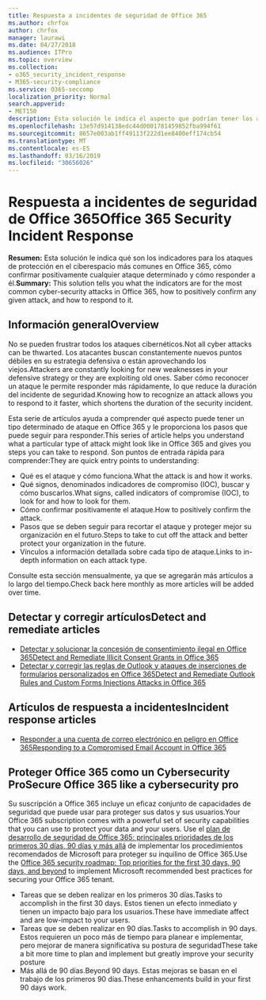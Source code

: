 ```yaml
---
title: Respuesta a incidentes de seguridad de Office 365
ms.author: chrfox
author: chrfox
manager: laurawi
ms.date: 04/27/2018
ms.audience: ITPro
ms.topic: overview
ms.collection:
- o365_security_incident_response
- M365-security-compliance
ms.service: O365-seccomp
localization_priority: Normal
search.appverid:
- MET150
description: Esta solución le indica el aspecto que podrían tener los ataques cibernéticos más comunes en Office 365 y cómo responder a ellos.
ms.openlocfilehash: 13e57d914138edc44d0001781459852fba994f61
ms.sourcegitcommit: 8657e003ab1ff49113f222d1ee8400eff174cb54
ms.translationtype: MT
ms.contentlocale: es-ES
ms.lasthandoff: 03/16/2019
ms.locfileid: "30656026"
---
```

# <a name="office-365-security-incident-response"></a><span data-ttu-id="2d035-103">Respuesta a incidentes de seguridad de Office 365</span><span class="sxs-lookup"><span data-stu-id="2d035-103">Office 365 Security Incident Response</span></span>

 <span data-ttu-id="2d035-104">**Resumen:** Esta solución le indica qué son los indicadores para los ataques de protección en el ciberespacio más comunes en Office 365, cómo confirmar positivamente cualquier ataque determinado y cómo responder a él.</span><span class="sxs-lookup"><span data-stu-id="2d035-104">**Summary:** This solution tells you what the indicators are for the most common cyber-security attacks in Office 365, how to positively confirm any given attack, and how to respond to it.</span></span>
  
## <a name="overview"></a><span data-ttu-id="2d035-105">Información general</span><span class="sxs-lookup"><span data-stu-id="2d035-105">Overview</span></span>
<span data-ttu-id="2d035-106">No se pueden frustrar todos los ataques cibernéticos.</span><span class="sxs-lookup"><span data-stu-id="2d035-106">Not all cyber attacks can be thwarted.</span></span> <span data-ttu-id="2d035-107">Los atacantes buscan constantemente nuevos puntos débiles en su estrategia defensiva o están aprovechando los viejos.</span><span class="sxs-lookup"><span data-stu-id="2d035-107">Attackers are constantly looking for new weaknesses in your defensive strategy or they are exploiting old ones.</span></span> <span data-ttu-id="2d035-108">Saber cómo reconocer un ataque le permite responder más rápidamente, lo que reduce la duración del incidente de seguridad.</span><span class="sxs-lookup"><span data-stu-id="2d035-108">Knowing how to recognize an attack allows you to respond to it faster, which shortens the duration of the security incident.</span></span>

<span data-ttu-id="2d035-109">Esta serie de artículos ayuda a comprender qué aspecto puede tener un tipo determinado de ataque en Office 365 y le proporciona los pasos que puede seguir para responder.</span><span class="sxs-lookup"><span data-stu-id="2d035-109">This series of article helps you understand what a particular type of attack might look like in Office 365 and gives you steps you can take to respond.</span></span> <span data-ttu-id="2d035-110">Son puntos de entrada rápida para comprender:</span><span class="sxs-lookup"><span data-stu-id="2d035-110">They are quick entry points to understanding:</span></span>
 
- <span data-ttu-id="2d035-111">Qué es el ataque y cómo funciona.</span><span class="sxs-lookup"><span data-stu-id="2d035-111">What the attack is and how it works.</span></span>
- <span data-ttu-id="2d035-112">Qué signos, denominados indicadores de compromiso (IOC), buscar y cómo buscarlos.</span><span class="sxs-lookup"><span data-stu-id="2d035-112">What signs, called indicators of compromise (IOC), to look for and how to look for them.</span></span>
- <span data-ttu-id="2d035-113">Cómo confirmar positivamente el ataque.</span><span class="sxs-lookup"><span data-stu-id="2d035-113">How to positively confirm the attack.</span></span>
- <span data-ttu-id="2d035-114">Pasos que se deben seguir para recortar el ataque y proteger mejor su organización en el futuro.</span><span class="sxs-lookup"><span data-stu-id="2d035-114">Steps to take to cut off the attack and better protect your organization in the future.</span></span>
- <span data-ttu-id="2d035-115">Vínculos a información detallada sobre cada tipo de ataque.</span><span class="sxs-lookup"><span data-stu-id="2d035-115">Links to in-depth information on each attack type.</span></span>

<span data-ttu-id="2d035-116">Consulte esta sección mensualmente, ya que se agregarán más artículos a lo largo del tiempo.</span><span class="sxs-lookup"><span data-stu-id="2d035-116">Check back here monthly as more articles will be added over time.</span></span>

## <a name="detect-and-remediate-articles"></a><span data-ttu-id="2d035-117">Detectar y corregir artículos</span><span class="sxs-lookup"><span data-stu-id="2d035-117">Detect and remediate articles</span></span>

- [<span data-ttu-id="2d035-118">Detectar y solucionar la concesión de consentimiento ilegal en Office 365</span><span class="sxs-lookup"><span data-stu-id="2d035-118">Detect and Remediate Illicit Consent Grants in Office 365</span></span>](detect-and-remediate-illicit-consent-grants.md)
- [<span data-ttu-id="2d035-119">Detectar y corregir las reglas de Outlook y ataques de inserciones de formularios personalizados en Office 365</span><span class="sxs-lookup"><span data-stu-id="2d035-119">Detect and Remediate Outlook Rules and Custom Forms Injections Attacks in Office 365</span></span>](detect-and-remediate-outlook-rules-forms-attack.md)
 
## <a name="incident-response-articles"></a><span data-ttu-id="2d035-120">Artículos de respuesta a incidentes</span><span class="sxs-lookup"><span data-stu-id="2d035-120">Incident response articles</span></span>

- [<span data-ttu-id="2d035-121">Responder a una cuenta de correo electrónico en peligro en Office 365</span><span class="sxs-lookup"><span data-stu-id="2d035-121">Responding to a Compromised Email Account in Office 365</span></span>](responding-to-a-compromised-email-account.md)

## <a name="secure-office-365-like-a-cybersecurity-pro"></a><span data-ttu-id="2d035-122">Proteger Office 365 como un Cybersecurity Pro</span><span class="sxs-lookup"><span data-stu-id="2d035-122">Secure Office 365 like a cybersecurity pro</span></span>
<span data-ttu-id="2d035-123">Su suscripción a Office 365 incluye un eficaz conjunto de capacidades de seguridad que puede usar para proteger sus datos y sus usuarios.</span><span class="sxs-lookup"><span data-stu-id="2d035-123">Your Office 365 subscription comes with a powerful set of security capabilities that you can use to protect your data and your users.</span></span>  <span data-ttu-id="2d035-124">Use el [plan de desarrollo de seguridad de Office 365: principales prioridades de los primeros 30 días, 90 días y más allá](https://support.office.com/article/Office-365-security-roadmap-Top-priorities-for-the-first-30-days-90-days-and-beyond-28c86a1c-e4dd-4aad-a2a6-c768a21cb352) de implementar los procedimientos recomendados de Microsoft para proteger su inquilino de Office 365.</span><span class="sxs-lookup"><span data-stu-id="2d035-124">Use the [Office 365 security roadmap: Top priorities for the first 30 days, 90 days, and beyond](https://support.office.com/article/Office-365-security-roadmap-Top-priorities-for-the-first-30-days-90-days-and-beyond-28c86a1c-e4dd-4aad-a2a6-c768a21cb352) to implement Microsoft recommended best practices for securing your Office 365 tenant.</span></span>
- <span data-ttu-id="2d035-125">Tareas que se deben realizar en los primeros 30 días.</span><span class="sxs-lookup"><span data-stu-id="2d035-125">Tasks to accomplish in the first 30 days.</span></span>  <span data-ttu-id="2d035-126">Estos tienen un efecto inmediato y tienen un impacto bajo para los usuarios.</span><span class="sxs-lookup"><span data-stu-id="2d035-126">These have immediate affect and are low-impact to your users.</span></span>
- <span data-ttu-id="2d035-127">Tareas que se deben realizar en 90 días.</span><span class="sxs-lookup"><span data-stu-id="2d035-127">Tasks to accomplish in 90 days.</span></span> <span data-ttu-id="2d035-128">Estos requieren un poco más de tiempo para planear e implementar, pero mejorar de manera significativa su postura de seguridad</span><span class="sxs-lookup"><span data-stu-id="2d035-128">These take a bit more time to plan and implement but greatly improve your security posture</span></span>
- <span data-ttu-id="2d035-129">Más allá de 90 días.</span><span class="sxs-lookup"><span data-stu-id="2d035-129">Beyond 90 days.</span></span> <span data-ttu-id="2d035-130">Estas mejoras se basan en el trabajo de los primeros 90 días.</span><span class="sxs-lookup"><span data-stu-id="2d035-130">These enhancements build in your first 90 days work.</span></span>






